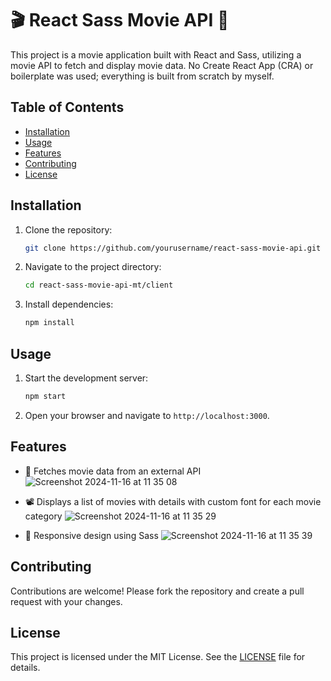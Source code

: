 # 🎬 React Sass Movie API 🍿

This project is a movie application built with React and Sass, utilizing a movie API to fetch and display movie data. No Create React App (CRA) or boilerplate was used; everything is built from scratch by myself.

## Table of Contents

- [Installation](#installation)
- [Usage](#usage)
- [Features](#features)
- [Contributing](#contributing)
- [License](#license)

## Installation

1. Clone the repository:
    ```sh
    git clone https://github.com/yourusername/react-sass-movie-api.git
    ```
2. Navigate to the project directory:
    ```sh
    cd react-sass-movie-api-mt/client
    ```
3. Install dependencies:
    ```sh
    npm install
    ```

## Usage

1. Start the development server:
    ```sh
    npm start
    ```
2. Open your browser and navigate to `http://localhost:3000`.

## Features

- 🎥 Fetches movie data from an external API
![Screenshot 2024-11-16 at 11 35 08](https://github.com/user-attachments/assets/83bf1054-74c7-4ac4-a3f4-89643121b529)

- 📽️ Displays a list of movies with details with custom font for each movie category
![Screenshot 2024-11-16 at 11 35 29](https://github.com/user-attachments/assets/12e958e7-70da-4003-85c7-aafcfbeb722c)

- 📱 Responsive design using Sass
![Screenshot 2024-11-16 at 11 35 39](https://github.com/user-attachments/assets/70b1c97f-9bd6-4d5b-9818-0b118653e73c)

## Contributing

Contributions are welcome! Please fork the repository and create a pull request with your changes.

## License

This project is licensed under the MIT License. See the [LICENSE](LICENSE) file for details.